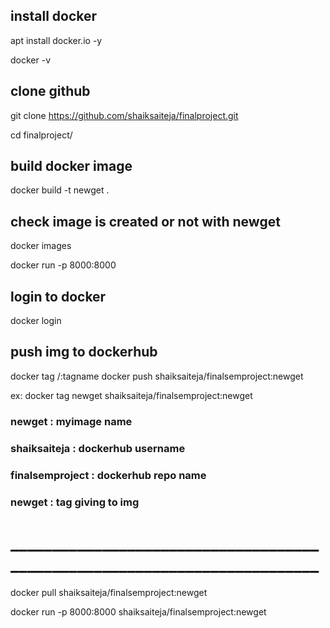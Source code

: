 ## install docker

apt  install docker.io -y

docker -v

## clone github

git clone https://github.com/shaiksaiteja/finalproject.git

cd finalproject/

## build docker image
docker build -t newget .
## check image is created or not with newget
docker images

docker run <imgid> -p 8000:8000

## login to docker
docker login


## push img to dockerhub
docker tag <img-name> <dockerhub-username>/<dockerhub-repo-name>:tagname
docker push shaiksaiteja/finalsemproject:newget


ex:
docker tag newget shaiksaiteja/finalsemproject:newget
### newget : myimage name
### shaiksaiteja : dockerhub username
### finalsemproject : dockerhub repo name
### newget : tag giving to img 


# __________________________________________________________________________







docker pull shaiksaiteja/finalsemproject:newget

docker run -p 8000:8000 shaiksaiteja/finalsemproject:newget

